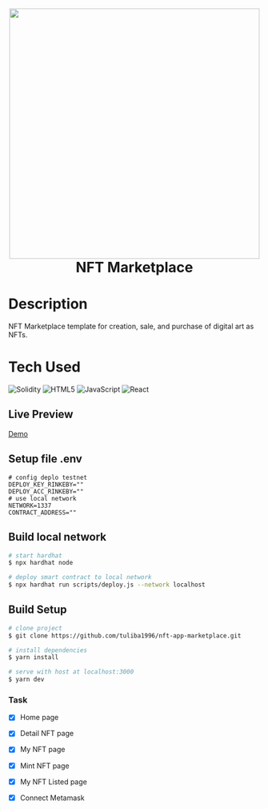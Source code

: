 <div align="center">
      <h1> <img src="https://www.thewindowsclub.com/wp-content/uploads/2021/03/Etherium.png" width="500px"><br/>NFT Marketplace</h1>
     </div>

# Description
NFT Marketplace template for creation, sale, and purchase of digital art as NFTs.


# Tech Used
![Solidity](https://img.shields.io/badge/Solidity-%2320232a.svg?style=for-the-badge&logo=&logoColor=%2361DAFB)
![HTML5](https://img.shields.io/badge/html5-%23E34F26.svg?style=for-the-badge&logo=html5&logoColor=white) 
![JavaScript](https://img.shields.io/badge/TypeScript-007ACC?style=for-the-badge&logo=typescript&logoColor=white) 
![React](https://img.shields.io/badge/React-%2320232a.svg?style=for-the-badge&logo=react&logoColor=%2361DAFB)

## Live Preview
[Demo](https://nft-marketplace.duanhc.dev/)


## Setup file .env

```dotenv
# config deplo testnet 
DEPLOY_KEY_RINKEBY=""
DEPLOY_ACC_RINKEBY=""
# use local network
NETWORK=1337
CONTRACT_ADDRESS=""
```

## Build local network
```bash
# start hardhat
$ npx hardhat node

# deploy smart contract to local network
$ npx hardhat run scripts/deploy.js --network localhost
```

## Build Setup

``` bash
# clone project
$ git clone https://github.com/tuliba1996/nft-app-marketplace.git

# install dependencies
$ yarn install

# serve with host at localhost:3000
$ yarn dev
```



### Task
- [x] Home page
- [x] Detail NFT page
- [x] My NFT page
- [x] Mint NFT page
- [x] My NFT Listed page
- [x] Connect Metamask

 
